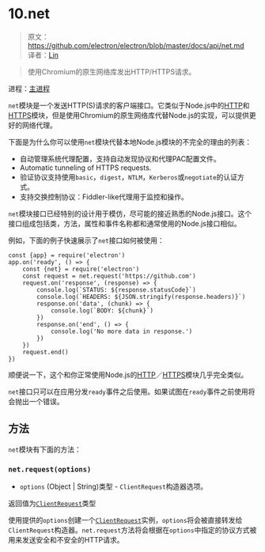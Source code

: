 # 10.net

> 原文：https://github.com/electron/electron/blob/master/docs/api/net.md    
译者：[Lin](https://github.com/ShmilyLin)   


> 使用Chromium的原生网络库发出HTTP/HTTPS请求。

进程：[主进程](../../guides/glossary-of-terms.md#main-process)

`net`模块是一个发送HTTP(S)请求的客户端接口。它类似于Node.js中的[HTTP](https://nodejs.org/api/http.html)和[HTTPS](https://nodejs.org/api/https.html)模块，但是使用Chromium的原生网络库代替Node.js的实现，可以提供更好的网络代理。

下面是为什么你可以使用`net`模块代替本地Node.js模块的不完全的理由的列表：

 * 自动管理系统代理配置，支持自动发现协议和代理PAC配置文件。
 * Automatic tunneling of HTTPS requests.
 * 验证协议支持使用`basic`，`digest`，`NTLM`，`Kerberos`或`negotiate`的认证方式。
 * 支持交换控制协议：Fiddler-like代理用于监控和操作。

`net`模块接口已经特别的设计用于模仿，尽可能的接近熟悉的Node.js接口。这个接口组成包括类，方法，属性和事件名称都和通常使用的Node.js接口相似。

例如，下面的例子快速展示了`net`接口如何被使用：

    const {app} = require('electron')
    app.on('ready', () => {
        const {net} = require('electron')
        const request = net.request('https://github.com')
        request.on('response', (response) => {
            console.log(`STATUS: ${response.statusCode}`)
            console.log(`HEADERS: ${JSON.stringify(response.headers)}`)
            response.on('data', (chunk) => {
                console.log(`BODY: ${chunk}`)
            })
            response.on('end', () => {
                console.log('No more data in response.')
            })
        })
        request.end()
    })

顺便说一下，这个和你正常使用Node.js的[HTTP](https://nodejs.org/api/http.html)／[HTTPS](https://nodejs.org/api/https.html)模块几乎完全类似。

`net`接口只可以在应用分发`ready`事件之后使用。如果试图在`ready`事件之前使用将会抛出一个错误。

## 方法

`net`模块有下面的方法：

### `net.request(options)`

 * `options` (Object | String)类型 - `ClientRequest`构造器选项。

返回值为[`ClientRequest`](https://github.com/electron/electron/blob/master/docs/api/client-request.md)类型

使用提供的`options`创建一个[`ClientRequest`](https://github.com/electron/electron/blob/master/docs/api/client-request.md)实例，`options`将会被直接转发给`ClientRequest`构造器。`net.request`方法将会根据在`options`中指定的协议方式被用来发送安全和不安全的HTTP请求。